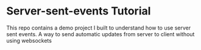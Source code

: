 # Server-sent-events Tutorial
This repo contains a demo project I built to understand how to use server sent events. A way to send automatic updates from server to client without using websockets
